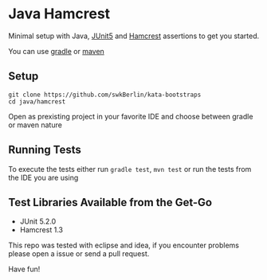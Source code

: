 # Java Hamcrest

Minimal setup with Java, [JUnit5](https://junit.org/junit5/) and [Hamcrest](http://hamcrest.org/) assertions to get you started.

You can use [gradle](https://gradle.org/) or [maven](https://maven.apache.org/)

## Setup

    git clone https://github.com/swkBerlin/kata-bootstraps
    cd java/hamcrest

Open as prexisting project in your favorite IDE and choose between gradle or maven nature


## Running Tests

To execute the tests either run `gradle test`, `mvn test` or run the tests from the IDE you are using

## Test Libraries Available from the Get-Go
- JUnit 5.2.0
- Hamcrest 1.3

This repo was tested with eclipse and idea, if you encounter problems please open a issue or send a pull request.

Have fun!
